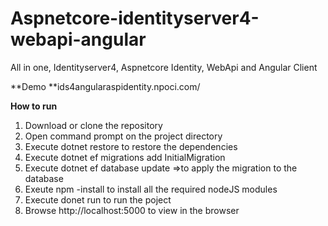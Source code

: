 # Aspnetcore-identityserver4-webapi-angular
All in one, Identityserver4, Aspnetcore Identity, WebApi and Angular Client

**Demo **ids4angularaspidentity.npoci.com/

**How to run**
1. Download or clone the repository
2. Open command prompt on the project directory
3. Execute dotnet restore to restore the dependencies
4. Execute dotnet ef migrations add InitialMigration
5. Execute dotnet ef database update =>to apply the migration to the database
6. Exeute npm -install to install all the required nodeJS modules
7. Execute donet run to run the poject
8. Browse http://localhost:5000 to view in the browser
